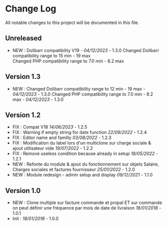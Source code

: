# Change Log
All notable changes to this project will be documented in this file.

## Unreleased

- NEW : Dolibarr compatibility V19 - *04/12/2023* - 1.3.0 
  	Changed Dolibarr compatibility range to 15 min - 19 max  
  	Changed PHP compatibility range to 7.0 min - 8.2 max

## Version 1.3

- NEW : Changed Dolibarr compatibility range to 12 min - 19 max 	- *04/12/2023* - 1.3.0 
  	Changed PHP compatibility range to 7.0 min - 8.2 max 		- *04/12/2023* - 1.3.0

## Version 1.2

- FIX : Compat V18 *14/06/2023* - 1.2.5
- FIX : Warning if empty string for date function *22/09/2022* - 1.2.4
- FIX : Editor name and familly *03/08/2022* - 1.2.3
- FIX : Modification du label lors d'un multiclone sur charge sociale & ajout utilisateur vide *19/07/2022* - 1.2.2 
- FIX : Remove useless condition because already in setup *18/05/2022* - 1.2.1
- NEW : Refonte du module & ajout du fonctionnement sur objets Salaire, Charges sociales et factures fournisseur *25/01/2022* - 1.2.0
- NEW : Module redesign - admin setup and display *09/12/2021* - 1.1.0

## Version 1.0

- NEW : Clone multiple sur facture commande et propal ET sur commande on peut définir une fréquence par mois de date de livraison *18/01/2018* - 1.0.1
- Init : *18/01/2018* - 1.0.0
